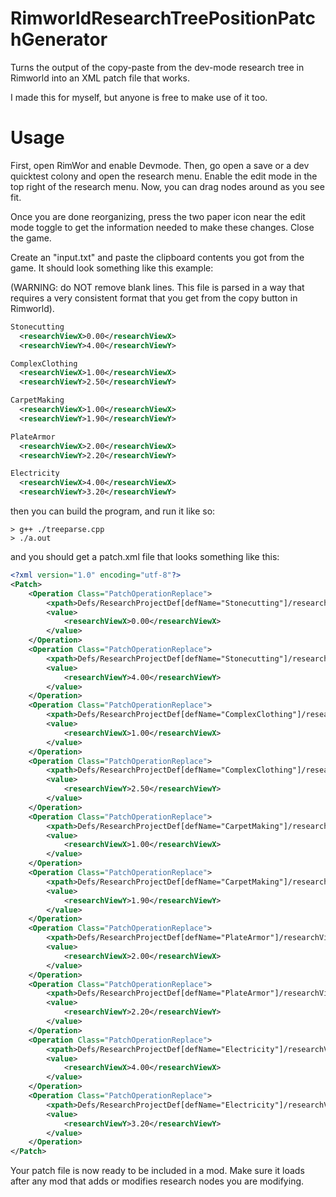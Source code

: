 # RimworldResearchTreePositionPatchGenerator
Turns the output of the copy-paste from the dev-mode research tree in Rimworld into an XML patch file that works.

I made this for myself, but anyone is free to make use of it too.

# Usage
First, open RimWor and enable Devmode. Then, go open a save or a dev quicktest colony and open the research menu. Enable the edit mode in the top right of the research menu. Now, you can drag nodes around as you see fit.

Once you are done reorganizing, press the two paper icon near the edit mode toggle to get the information needed to make these changes. Close the game.

Create an "input.txt" and paste the clipboard contents you got from the game. It should look something like this example:

(WARNING: do NOT remove blank lines. This file is parsed in a way that requires a very consistent format that you get from the copy button in Rimworld).
```xml
Stonecutting
  <researchViewX>0.00</researchViewX>
  <researchViewY>4.00</researchViewY>

ComplexClothing
  <researchViewX>1.00</researchViewX>
  <researchViewY>2.50</researchViewY>

CarpetMaking
  <researchViewX>1.00</researchViewX>
  <researchViewY>1.90</researchViewY>

PlateArmor
  <researchViewX>2.00</researchViewX>
  <researchViewY>2.20</researchViewY>

Electricity
  <researchViewX>4.00</researchViewX>
  <researchViewY>3.20</researchViewY>

```
then you can build the program, and run it like so:

```
> g++ ./treeparse.cpp
> ./a.out
```
and you should get a patch.xml file that looks something like this:
```xml
<?xml version="1.0" encoding="utf-8"?>
<Patch>
	<Operation Class="PatchOperationReplace">
		<xpath>Defs/ResearchProjectDef[defName="Stonecutting"]/researchViewX</xpath>
		<value>
		    <researchViewX>0.00</researchViewX>
		</value>
	</Operation>
	<Operation Class="PatchOperationReplace">
		<xpath>Defs/ResearchProjectDef[defName="Stonecutting"]/researchViewY</xpath>
		<value>
		    <researchViewY>4.00</researchViewY>
		</value>
	</Operation>
	<Operation Class="PatchOperationReplace">
		<xpath>Defs/ResearchProjectDef[defName="ComplexClothing"]/researchViewX</xpath>
		<value>
		    <researchViewX>1.00</researchViewX>
		</value>
	</Operation>
	<Operation Class="PatchOperationReplace">
		<xpath>Defs/ResearchProjectDef[defName="ComplexClothing"]/researchViewY</xpath>
		<value>
		    <researchViewY>2.50</researchViewY>
		</value>
	</Operation>
	<Operation Class="PatchOperationReplace">
		<xpath>Defs/ResearchProjectDef[defName="CarpetMaking"]/researchViewX</xpath>
		<value>
		    <researchViewX>1.00</researchViewX>
		</value>
	</Operation>
	<Operation Class="PatchOperationReplace">
		<xpath>Defs/ResearchProjectDef[defName="CarpetMaking"]/researchViewY</xpath>
		<value>
		    <researchViewY>1.90</researchViewY>
		</value>
	</Operation>
	<Operation Class="PatchOperationReplace">
		<xpath>Defs/ResearchProjectDef[defName="PlateArmor"]/researchViewX</xpath>
		<value>
		    <researchViewX>2.00</researchViewX>
		</value>
	</Operation>
	<Operation Class="PatchOperationReplace">
		<xpath>Defs/ResearchProjectDef[defName="PlateArmor"]/researchViewY</xpath>
		<value>
		    <researchViewY>2.20</researchViewY>
		</value>
	</Operation>
	<Operation Class="PatchOperationReplace">
		<xpath>Defs/ResearchProjectDef[defName="Electricity"]/researchViewX</xpath>
		<value>
		    <researchViewX>4.00</researchViewX>
		</value>
	</Operation>
	<Operation Class="PatchOperationReplace">
		<xpath>Defs/ResearchProjectDef[defName="Electricity"]/researchViewY</xpath>
		<value>
		    <researchViewY>3.20</researchViewY>
		</value>
	</Operation>
</Patch>
```
Your patch file is now ready to be included in a mod. Make sure it loads after any mod that adds or modifies research nodes you are modifying.
